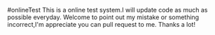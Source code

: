 #onlineTest
This is a online test system.I will update code as much as possible everyday.
Welcome to point out my mistake or something incorrect,I'm appreciate you can pull request to me.
Thanks a lot!